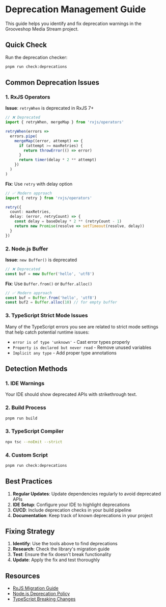 # Deprecation Management Guide

This guide helps you identify and fix deprecation warnings in the Grooveshop Media Stream project.

## Quick Check

Run the deprecation checker:
```bash
pnpm run check:deprecations
```

## Common Deprecation Issues

### 1. RxJS Operators

**Issue**: `retryWhen` is deprecated in RxJS 7+
```typescript
// ❌ Deprecated
import { retryWhen, mergeMap } from 'rxjs/operators'

retryWhen(errors =>
  errors.pipe(
    mergeMap((error, attempt) => {
      if (attempt >= maxRetries) {
        return throwError(() => error)
      }
      return timer(delay * 2 ** attempt)
    })
  )
)
```

**Fix**: Use `retry` with delay option
```typescript
// ✅ Modern approach
import { retry } from 'rxjs/operators'

retry({
  count: maxRetries,
  delay: (error, retryCount) => {
    const delay = baseDelay * 2 ** (retryCount - 1)
    return new Promise(resolve => setTimeout(resolve, delay))
  }
})
```

### 2. Node.js Buffer

**Issue**: `new Buffer()` is deprecated
```typescript
// ❌ Deprecated
const buf = new Buffer('hello', 'utf8')
```

**Fix**: Use `Buffer.from()` or `Buffer.alloc()`
```typescript
// ✅ Modern approach
const buf = Buffer.from('hello', 'utf8')
const buf2 = Buffer.alloc(10) // for empty buffer
```

### 3. TypeScript Strict Mode Issues

Many of the TypeScript errors you see are related to strict mode settings that help catch potential runtime issues:

- `error is of type 'unknown'` - Cast error types properly
- `Property is declared but never read` - Remove unused variables
- `Implicit any type` - Add proper type annotations

## Detection Methods

### 1. IDE Warnings
Your IDE should show deprecated APIs with strikethrough text.

### 2. Build Process
```bash
pnpm run build
```

### 3. TypeScript Compiler
```bash
npx tsc --noEmit --strict
```

### 4. Custom Script
```bash
pnpm run check:deprecations
```

## Best Practices

1. **Regular Updates**: Update dependencies regularly to avoid deprecated APIs
2. **IDE Setup**: Configure your IDE to highlight deprecations
3. **CI/CD**: Include deprecation checks in your build pipeline
4. **Documentation**: Keep track of known deprecations in your project

## Fixing Strategy

1. **Identify**: Use the tools above to find deprecations
2. **Research**: Check the library's migration guide
3. **Test**: Ensure the fix doesn't break functionality
4. **Update**: Apply the fix and test thoroughly

## Resources

- [RxJS Migration Guide](https://rxjs.dev/guide/v6/migration)
- [Node.js Deprecation Policy](https://nodejs.org/api/deprecations.html)
- [TypeScript Breaking Changes](https://www.typescriptlang.org/docs/handbook/release-notes/overview.html)